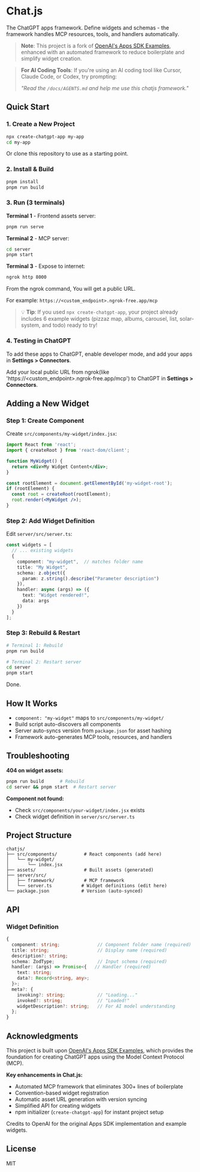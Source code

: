 # Chat.js

The ChatGPT apps framework. Define widgets and schemas - the framework handles MCP resources, tools, and handlers automatically.

> **Note**: This project is a fork of [OpenAI's Apps SDK Examples](https://github.com/openai/openai-apps-sdk-examples), enhanced with an automated framework to reduce boilerplate and simplify widget creation.

> **For AI Coding Tools**: If you're using an AI coding tool like Cursor, Claude Code, or Codex, try prompting:
> 
> _"Read the `/docs/AGENTS.md` and help me use this chatjs framework."_

## Quick Start

### 1. Create a New Project

```bash
npx create-chatgpt-app my-app
cd my-app
```

Or clone this repository to use as a starting point.

### 2. Install & Build

```bash
pnpm install
pnpm run build
```

### 3. Run (3 terminals)

**Terminal 1** - Frontend assets server:
```bash
pnpm run serve
```

**Terminal 2** - MCP server:
```bash
cd server
pnpm start
```

**Terminal 3** - Expose to internet:
```bash
ngrok http 8000
```
From the ngrok command, You will get a public URL.

For example: `https://<custom_endpoint>.ngrok-free.app/mcp`

> 💡 **Tip**: If you used `npx create-chatgpt-app`, your project already includes 6 example widgets (pizzaz map, albums, carousel, list, solar-system, and todo) ready to try!

### 4. Testing in ChatGPT


To add these apps to ChatGPT, enable developer mode, and add your apps in **Settings > Connectors**.

Add your local public URL from ngrok(like 'https://<custom_endpoint>.ngrok-free.app/mcp') to ChatGPT in **Settings > Connectors**.

## Adding a New Widget

### Step 1: Create Component

Create `src/components/my-widget/index.jsx`:

```jsx
import React from 'react';
import { createRoot } from 'react-dom/client';

function MyWidget() {
  return <div>My Widget Content</div>;
}

const rootElement = document.getElementById('my-widget-root');
if (rootElement) {
  const root = createRoot(rootElement);
  root.render(<MyWidget />);
}
```

### Step 2: Add Widget Definition

Edit `server/src/server.ts`:

```typescript
const widgets = [
  // ... existing widgets
  {
    component: "my-widget",  // matches folder name
    title: "My Widget",
    schema: z.object({
      param: z.string().describe("Parameter description")
    }),
    handler: async (args) => ({
      text: "Widget rendered!",
      data: args
    })
  }
];
```

### Step 3: Rebuild & Restart

```bash
# Terminal 1: Rebuild
pnpm run build

# Terminal 2: Restart server
cd server
pnpm start
```

Done.

## How It Works

- `component: "my-widget"` maps to `src/components/my-widget/`
- Build script auto-discovers all components
- Server auto-syncs version from `package.json` for asset hashing
- Framework auto-generates MCP tools, resources, and handlers

## Troubleshooting

**404 on widget assets:**
```bash
pnpm run build      # Rebuild
cd server && pnpm start  # Restart server
```

**Component not found:**
- Check `src/components/your-widget/index.jsx` exists
- Check widget definition in `server/src/server.ts`

## Project Structure

```
chatjs/
├── src/components/          # React components (add here)
│   └── my-widget/
│       └── index.jsx
├── assets/                  # Built assets (generated)
├── server/src/
│   ├── framework/           # MCP framework
│   └── server.ts           # Widget definitions (edit here)
└── package.json            # Version (auto-synced)
```

## API

### Widget Definition

```typescript
{
  component: string;              // Component folder name (required)
  title: string;                  // Display name (required)
  description?: string;
  schema: ZodType;                // Input schema (required)
  handler: (args) => Promise<{   // Handler (required)
    text: string;
    data?: Record<string, any>;
  }>;
  meta?: {
    invoking?: string;            // "Loading..."
    invoked?: string;             // "Loaded!"
    widgetDescription?: string;   // For AI model understanding
  };
}
```

## Acknowledgments

This project is built upon [OpenAI's Apps SDK Examples](https://github.com/openai/openai-apps-sdk-examples), which provides the foundation for creating ChatGPT apps using the Model Context Protocol (MCP). 

**Key enhancements in Chat.js:**
- Automated MCP framework that eliminates 300+ lines of boilerplate
- Convention-based widget registration
- Automatic asset URL generation with version syncing
- Simplified API for creating widgets
- npm initializer (`create-chatgpt-app`) for instant project setup

Credits to OpenAI for the original Apps SDK implementation and example widgets.

## License

MIT
